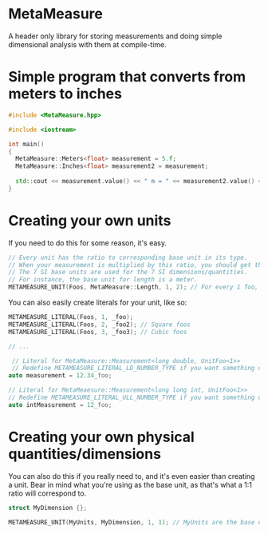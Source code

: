 # MetaMeasure
A header only library for storing measurements and doing simple dimensional analysis with them at compile-time.

# Simple program that converts from meters to inches
```cpp
#include <MetaMeasure.hpp>

#include <iostream>

int main()
{
  MetaMeasure::Meters<float> measurement = 5.f;
  MetaMeasure::Inches<float> measurement2 = measurement;
  
  std::cout << measurement.value() << " m = " << measurement2.value() << " in\n";
}
```

# Creating your own units
If you need to do this for some reason, it's easy.

```cpp
// Every unit has the ratio to corresponding base unit in its type.
// When your measurement is multiplied by this ratio, you should get the measurement in those base units.
// The 7 SI base units are used for the 7 SI dimensions/quantities.
// For instance, the base unit for length is a meter.
METAMEASURE_UNIT(Foos, MetaMeasure::Length, 1, 2); // For every 1 foo, there is 2 meters
```

You can also easily create literals for your unit, like so:
```cpp
METAMEASURE_LITERAL(Foos, 1, _foo);
METAMEASURE_LITERAL(Foos, 2, _foo2); // Square foos
METAMEASURE_LITERAL(Foos, 3, _foo3); // Cubic foos

// ...

 // Literal for MetaMeasure::Measurement<long double, UnitFoo<1>>
 // Redefine METAMEASURE_LITERAL_LD_NUMBER_TYPE if you want something other than long double
auto measurement = 12.34_foo;

// Literal for MetaMeaesure::Measurement<long long int, UnitFoo<1>>
// Redefine METAMEASURE_LITERAL_ULL_NUMBER_TYPE if you want something other than long long int
auto intMeasurement = 12_foo;
```

# Creating your own physical quantities/dimensions
You can also do this if you really need to, and it's even easier than creating a unit.
Bear in mind what you're using as the base unit, as that's what a 1:1 ratio will correspond to.

```cpp
struct MyDimension {};

METAMEASURE_UNIT(MyUnits, MyDimension, 1, 1); // MyUnits are the base unit for MyDimension
```
